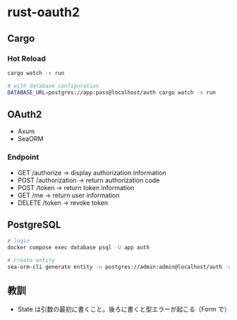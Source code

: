 # rust-oauth2

## Cargo

### Hot Reload

```bash
cargo watch -x run

# with database configuration
DATABASE_URL=postgres://app:pass@localhost/auth cargo watch -x run
```

## OAuth2

- Axum
- SeaORM

### Endpoint

- GET /authorize -> display authorization information
- POST /authorization -> return authorization code
- POST /token -> return token information
- GET /me -> return user information
- DELETE /token -> revoke token

## PostgreSQL

```zsh
# login
docker compose exec database psql -U app auth

# create entity
sea-orm-cli generate entity -u postgres://admin:admin@localhost/auth -o src/entity
```

## 教訓

- State は引数の最初に書くこと。後ろに書くと型エラーが起こる（Form で）
